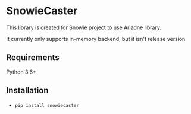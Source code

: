 # SnowieCaster
This library is created for Snowie project to use Ariadne library.

It currently only supports in-memory backend, but it isn't release version

## Requirements
Python 3.6+
## Installation
* `pip install snowiecaster`
#
